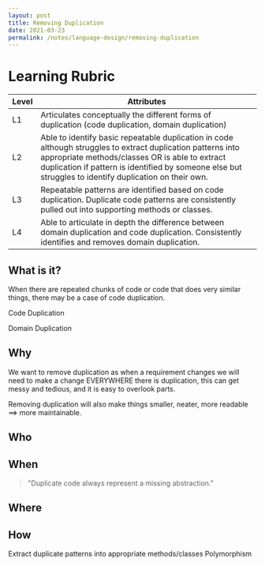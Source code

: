 ```yaml
---
layout: post
title: Removing Duplication 
date: 2021-03-23
permalink: /notes/language-design/removing-duplication
---
```


# Learning Rubric

| Level | Attributes |
| ----- | ---------- |
| L1	| Articulates conceptually the different forms of duplication (code duplication, domain duplication) |
| L2	| Able to identify basic repeatable duplication in code although struggles to extract duplication patterns into appropriate methods/classes OR is able to extract duplication if pattern is identified by someone else but struggles to identify duplication on their own. |
| L3	| Repeatable patterns are identified based on code duplication. Duplicate code patterns are consistently pulled out into supporting methods or classes. |
| L4	| Able to articulate in depth the difference between domain duplication and code duplication. Consistently identifies and removes domain duplication. |

## What is it?

When there are repeated chunks of code or code that does very similar things, there may be a case of code duplication.

Code Duplication

Domain Duplication

## Why

We want to remove duplication as when a requirement changes we will need to make a change EVERYWHERE there is duplication, this can get messy and tedious, and it is easy to overlook parts.

Removing duplication will also make things smaller, neater, more readable ==> more maintainable.

## Who

## When

> "Duplicate code always represent a missing abstraction." 

## Where

## How

Extract duplicate patterns into appropriate methods/classes
Polymorphism
